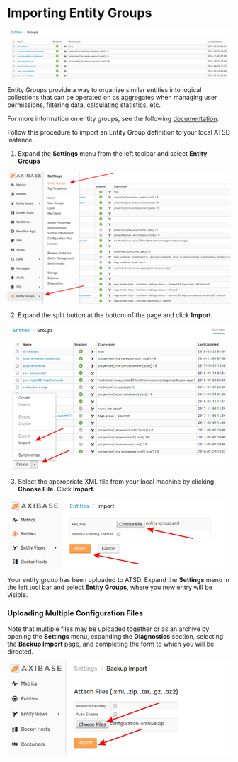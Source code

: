 # Importing Entity Groups 

![](images/entity-group1.png)

Entity Groups provide a way to organize similar entities into logical collections that can be operated on as aggregates when managing user permissions, filtering data, calculating statistics, etc. 

For more information on entity groups, see the following [documentation](https://github.com/axibase/atsd/blob/master/configuration/entity_groups.md).

Follow this procedure to import an Entity Group definition to your local ATSD instance.

1. Expand the **Settings** menu from the left toolbar and select **Entity Groups**

![](images/entity-group2.png)

2. Expand the split button at the bottom of the page and click **Import**.

![](images/entity-group3.png)

3. Select the appropriate XML file from your local machine by clicking **Choose File**. Click **Import**.

![](images/import-entity.png)

Your entity group has been uploaded to ATSD. Expand the **Settings** menu in the left tool bar and select **Entity Groups**, where you new entry will be visible.

### Uploading Multiple Configuration Files

Note that multiple files may be uploaded together or as an archive by opening the **Settings** menu, expanding the **Diagnostics** section, selecting the **Backup Import** page, and completing the form to which you will be directed.

![](images/backup-import.png)
